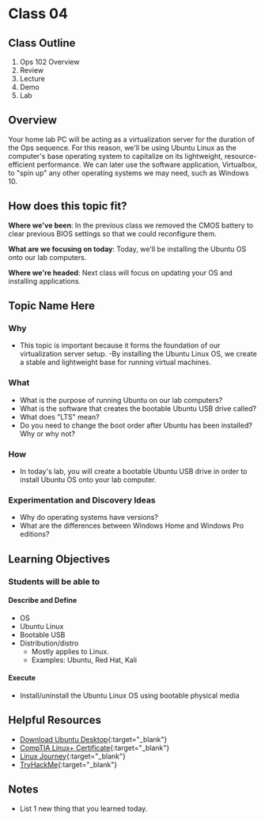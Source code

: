 # Class 04

## Class Outline

1. Ops 102 Overview
1. Review
1. Lecture
1. Demo
1. Lab 

## Overview

Your home lab PC will be acting as a virtualization server for the duration of the Ops sequence. For this reason, we'll be using Ubuntu Linux as the computer's base operating system to capitalize on its lightweight, resource-efficient performance. We can later use the software application, Virtualbox, to "spin up" any other operating systems we may need, such as Windows 10.

## How does this topic fit?

**Where we've been**:
In the previous class we removed the CMOS battery to clear previous BIOS settings so that we could reconfigure them.

**What are we focusing on today**:
Today, we'll be installing the Ubuntu OS onto our lab computers.

**Where we're headed**:
Next class will focus on updating your OS and installing applications.

## Topic Name Here

### Why
- This topic is important because it forms the foundation of our virtualization server setup.
-By installing the Ubuntu Linux OS, we create a stable and lightweight base for running virtual machines.

### What
- What is the purpose of running Ubuntu on our lab computers?
- What is the software that creates the bootable Ubuntu USB drive called?
- What does "LTS" mean?
- Do you need to change the boot order after Ubuntu has been installed? Why or why not?

### How
- In today's lab, you will create a bootable Ubuntu USB drive in order to install Ubuntu OS onto your lab computer.

### Experimentation and Discovery Ideas
- Why do operating systems have versions?
- What are the differences between Windows Home and Windows Pro editions?

## Learning Objectives

### Students will be able to

#### Describe and Define

- OS
- Ubuntu Linux
- Bootable USB
- Distribution/distro
  - Mostly applies to Linux.
  - Examples: Ubuntu, Red Hat, Kali

#### Execute

- Install/uninstall the Ubuntu Linux OS using bootable physical media

## Helpful Resources

- [Download Ubuntu Desktop](https://ubuntu.com/download/desktop){:target="_blank"}
- [CompTIA Linux+ Certificate](https://www.comptia.org/certifications/linux){:target="_blank"}
- [Linux Journey](linuxjourney.com){:target="_blank"}
- [TryHackMe](https://tryhackme.com/hacktivities?tab=search&page=1&free=all&order=most-popular&difficulty=all&type=all&searchTxt=Linux){:target="_blank"}

## Notes

- List 1 new thing that you learned today.